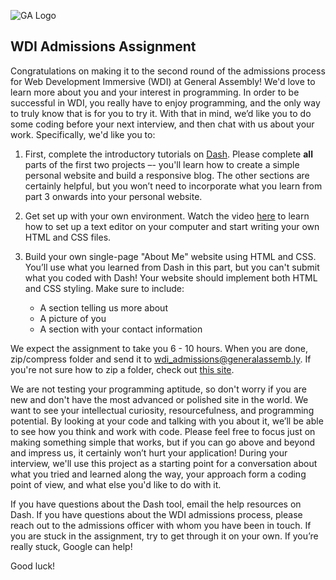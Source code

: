 ![GA Logo](https://raw.github.com/generalassembly/ga-ruby-on-rails-for-devs/master/images/ga.png)

## WDI Admissions Assignment

Congratulations on making it to the second round of the admissions process for Web Development Immersive (WDI) at General Assembly!  We'd love to learn more about you and your interest in programming.  In order to be successful in WDI, you really have to enjoy programming, and the only way to truly know that is for you to try it.  With that in mind, we’d like you to do some coding before your next interview, and then chat with us about your work.   Specifically, we'd like you to:

1. First, complete the introductory tutorials on [Dash](https://dash.generalassemb.ly/).  Please complete **all** parts of the first two projects –- you'll learn how to create a simple personal website and build a responsive blog.  The other sections are certainly helpful, but you won’t need to incorporate what you learn from part 3 onwards into your personal website.

2. Get set up with your own environment. Watch the video [here](http://generalassembly.wistia.com/medias/qzig8mp4mv) to learn how to set up a text editor on your computer and start writing your own HTML and CSS files.

3. Build your own single-page "About Me" website using HTML and CSS.  You’ll use what you learned from Dash in this part, but you can't submit what you coded with Dash!  Your website should implement both HTML and CSS styling. Make sure to include:

	- A section telling us more about 
	- A picture of you
	- A section with your contact information

We expect the assignment to take you 6 - 10 hours. When you are done, zip/compress folder and send it to wdi_admissions@generalassemb.ly. If you're not sure how to zip a folder, check out [this site](http://www.macinstruct.com/node/159).

We are not testing your programming aptitude, so don't worry if you are new and don't have the most advanced or polished site in the world. We want to see your intellectual curiosity, resourcefulness, and programming potential.  By looking at your code and talking with you about it, we’ll be able to see how you think and work with code.  Please feel free to focus just on making something simple that works, but if you can go above and beyond and impress us, it certainly won’t hurt your application!  During your interview, we'll use this project as a starting point for a conversation about what you tried and learned along the way, your approach form a coding point of view, and what else you'd like to do with it.

If you have questions about the Dash tool, email the help resources on Dash. If you have questions about the WDI admissions process, please reach out to the admissions officer with whom you have been in touch.  If you are stuck in the assignment, try to get through it on your own.  If you’re really stuck, Google can help!

Good luck!